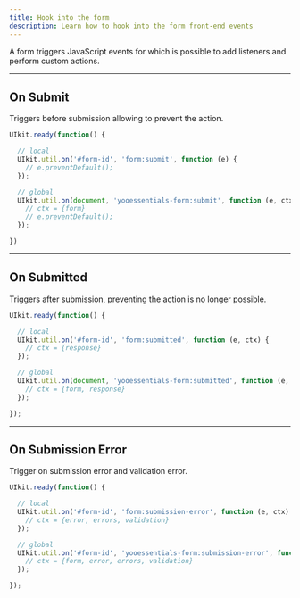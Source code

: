 ```yaml
---
title: Hook into the form
description: Learn how to hook into the form front-end events
---
```


A form triggers JavaScript events for which is possible to add listeners and perform custom actions.

---

## On Submit

Triggers before submission allowing to prevent the action.

```js
UIkit.ready(function() {

  // local
  UIkit.util.on('#form-id', 'form:submit', function (e) {
    // e.preventDefault();
  });

  // global
  UIkit.util.on(document, 'yooessentials-form:submit', function (e, ctx) {
    // ctx = {form}
    // e.preventDefault();
  });

})
```

---

## On Submitted

Triggers after submission, preventing the action is no longer possible.

```js
UIkit.ready(function() {

  // local
  UIkit.util.on('#form-id', 'form:submitted', function (e, ctx) {
    // ctx = {response}
  });

  // global
  UIkit.util.on(document, 'yooessentials-form:submitted', function (e, ctx) {
    // ctx = {form, response}
  });

});
```

---

## On Submission Error

Trigger on submission error and validation error.

```js
UIkit.ready(function() {

  // local
  UIkit.util.on('#form-id', 'form:submission-error', function (e, ctx) {
    // ctx = {error, errors, validation}
  });

  // global
  UIkit.util.on('#form-id', 'yooessentials-form:submission-error', function (e, ctx) {
    // ctx = {form, error, errors, validation}
  });

});
```
